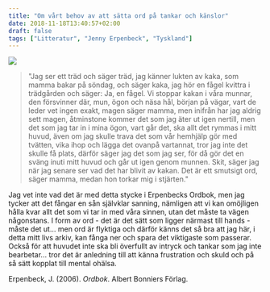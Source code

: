```yaml
---
title: "Om vårt behov av att sätta ord på tankar och känslor"
date: 2018-11-18T13:40:57+02:00
draft: false
tags: ["Litteratur", "Jenny Erpenbeck", "Tyskland"]
---
```


![](/images/ordbok.png)

>"Jag ser ett träd och säger träd, jag känner lukten av kaka, som mamma bakar på söndag, och säger kaka, jag hör en fågel kvittra i trädgården och säger: Ja, en fågel. Vi stoppar kakan i våra munnar, den försvinner där, mun, ögon och näsa hål, början på vägar, vart de leder vet ingen exakt, magen säger mamma, men inifrån har jag aldrig sett magen, åtminstone kommer det som jag äter ut igen nertill, men det som jag tar in i mina ögon, vart går det, ska allt det rymmas i mitt huvud, även om jag skulle trava det som vår hemhjälp gör med tvätten, vika ihop och lägga det ovanpå vartannat, tror jag inte det skulle få plats, därför säger jag det som jag ser, för då gör det en sväng inuti mitt huvud och går ut igen genom munnen. Skit, säger jag när jag senare ser vad det har blivit av kakan. Det är ett smutsigt ord, säger mamma, medan hon torkar mig i stjärten."

Jag vet inte vad det är med detta stycke i Erpenbecks Ordbok, men jag tycker att det fångar en sån självklar sanning,  nämligen att vi kan omöjligen hålla kvar allt det som vi tar in med våra sinnen, utan det måste ta vägen någonstans. I form av ord - det är det sätt som ligger närmast till hands - måste det ut... men ord är flyktiga och därför känns det så bra att jag här, i detta mitt livs arkiv, kan fånga ner och spara det viktigaste som passerar. Också för att huvudet inte ska bli överfullt av intryck och tankar som jag inte bearbetar... tror det är anledning till att känna frustration och skuld och på så sätt kopplat till mental ohälsa.

Erpenbeck, J. (2006). _Ordbok_. Albert Bonniers Förlag.

